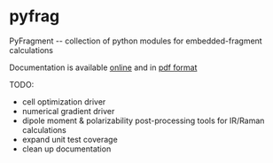 # pyfrag
PyFragment -- collection of python modules for embedded-fragment calculations

Documentation is available [online](https://masalim2.github.io/pyfrag/) and in [pdf format](docs/build/latex/pyfragment.pdf)

TODO:
* cell optimization driver
* numerical gradient driver
* dipole moment & polarizability post-processing tools for IR/Raman calculations
* expand unit test coverage
* clean up documentation
